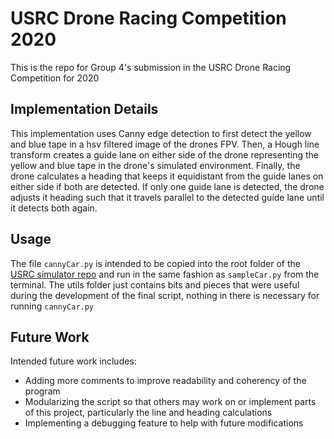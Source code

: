 # USRC Drone Racing Competition 2020

This is the repo for Group 4's submission in the USRC Drone Racing Competition for 2020

## Implementation Details

This implementation uses Canny edge detection to first detect the yellow and blue tape in a hsv filtered image of the drones FPV. Then, a Hough line transform creates a guide lane on either side of the drone representing the yellow and blue tape in the drone's simulated environment. Finally, the drone calculates a heading that keeps it equidistant from the guide lanes on either side if both are detected. If only one guide lane is detected, the drone adjusts it heading such that it travels parallel to the detected guide lane until it detects both again.

## Usage

The file `cannyCar.py` is intended to be copied into the root folder of the [USRC simulator repo](https://github.com/usydroboticsclub/DRCSimulator) and run in the same fashion as `sampleCar.py` from the terminal. The utils folder just contains bits and pieces that were useful during the development of the final script, nothing in there is necessary for running `cannyCar.py` 


## Future Work

Intended future work includes:
- Adding more comments to improve readability and coherency of the program
- Modularizing the script so that others may work on or implement parts of this project, particularly the line and heading calculations
- Implementing a debugging feature to help with future modifications  
